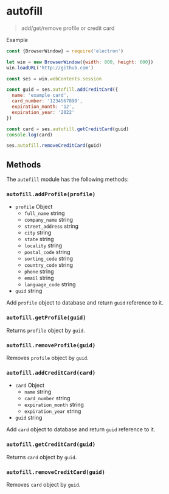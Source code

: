 # autofill

> add/get/remove profile or credit card

Example

```javascript
const {BrowserWindow} = require('electron')

let win = new BrowserWindow({width: 800, height: 600})
win.loadURL('http://github.com')

const ses = win.webContents.session

const guid = ses.autofill.addCreditCard({
  name: 'example card',
  card_number: '1234567890',
  expiration_month: '12',
  expiration_year: '2022'
})

const card = ses.autofill.getCreditCard(guid)
console.log(card)

ses.autofill.removeCreditCard(guid)
```


## Methods

The `autofill` module has the following methods:

### `autofill.addProfile(profile)`

* `profile` Object
  * `full_name` string
  * `company_name` string
  * `street_address` string
  * `city` string
  * `state` string
  * `locality` string
  * `postal_code` string
  * `sorting_code` string
  * `country_code` string
  * `phone` string
  * `email` string
  * `language_code` string
* `guid` string

Add `profile` object to database and return `guid` reference to it.

### `autofill.getProfile(guid)`

Returns `profile` object by `guid`.

### `autofill.removeProfile(guid)`

Removes `profile` object by `guid`.

### `autofill.addCreditCard(card)`

* `card` Object
  * `name` string
  * `card_number` string
  * `expiration_month` string
  * `expiration_year` string
* `guid` string

Add `card` object to database and return `guid` reference to it.

### `autofill.getCreditCard(guid)`

Returns `card` object by `guid`.

### `autofill.removeCreditCard(guid)`

Removes `card` object by `guid`.

